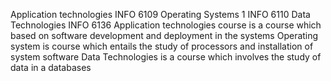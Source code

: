 Application technologies INFO 6109
Operating Systems 1 INFO 6110
Data Technologies INFO 6136
Application technologies course is a course which based on software development and deployment in the systems
Operating system is course which entails the study of processors and installation of system software
Data Technologies is a course which involves the study of data in a databases

